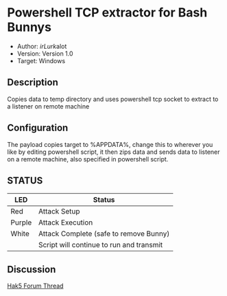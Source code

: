 # Powershell TCP extractor for Bash Bunnys

* Author: $irLurk$alot
* Version: Version 1.0
* Target: Windows

## Description

Copies data to temp directory and uses powershell tcp socket to extract to a listener on remote machine

## Configuration
The payload copies target to %APPDATA%, change this to wherever you like by editing powershell script, 
it then zips data and sends data to listener on a remote machine, also specified in powershell script.

## STATUS

| LED                | Status                                       |
| ------------------ | -------------------------------------------- |
| Red                | Attack Setup                                 |
| Purple             | Attack Execution                             |
| White              | Attack Complete (safe to remove Bunny)       |
|					 | Script will continue to run and transmit		|	
## Discussion
[Hak5 Forum Thread](https://forums.hak5.org/index.php?/forum/92-bash-bunny/ "Hak5 Forum Thread")
